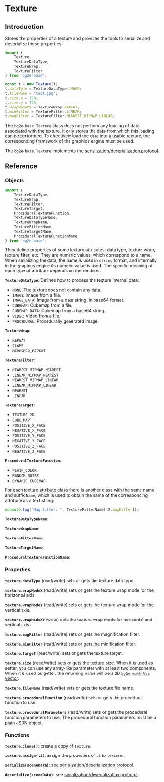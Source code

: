 
# Texture

## Introduction

Stores the properties of a texture and provides the tools to serialize and deserialize these properties.

```js
import {
    Texture,
    TextureDataType,
    TextureWrap,
    TextureFilter
} from 'bg2e-base';

const t = new Texture();
t.dataType = TextureDataType.IMAGE;
t.fileName = "test.jpg";
t.size.x = 128;
t.size.y = 128;
t.wrapModeXY = TextureWrap.REPEAT;
t.minFilter = TextureFilter.LINEAR;
t.magFilter = TextureFilter.NEAREST_MIPMAP_LINEAR;
```

The `bg2e-base.Texture` class does not perform any loading of data associated with the texture, it only stores the data from which this loading can be performed. To effectively load the data into a usable texture, the corresponding framework of the graphics engine must be used.

The `bg2e-base.Texture` implements the [serialization/deserialization protocol](serialization.md).

## Reference

### Objects

```js
import {
    TextureDataType,
    TextureWrap,
    TextureFilter,
    TextureTarget,
    ProceduralTextureFunction,
    TextureDataTypeName,
    TextureWrapName,
    TextureFilterName,
    TextureTargetName,
    ProceduralTextureFunctionName
} from 'bg2e-base';
```

They define properties of some texture attributes: data type, texture wrap, texture filter, etc. They are numeric values, which correspond to a name. When serializing the data, the name is used in `string` format, and internally in the graphics engine its numeric value is used. The specific meaning of each type of attribute depends on the renderer.


**`TextureDataType`**: Defines how to process the texture internal data:

- `NONE`: The texture does not contain any data.
- `IMAGE`: Image from a file.
- `IMAGE_DATA`: Image from a data string, in base64 format.
- `CUBEMAP`: Cubemap from a file.
- `CUBEMAP_DATA`: Cubemap from a base64 string.
- `VIDEO`: Video from a file.
- `PROCEDURAL`: Procedurally generated image.

**`TextureWrap`**:

- `REPEAT`
- `CLAMP`
- `MIRRORED_REPEAT`

**`TextureFilter`**:

- `NEAREST_MIPMAP_NEAREST`
- `LINEAR_MIPMAP_NEAREST`
- `NEAREST_MIPMAP_LINEAR`
- `LINEAR_MIPMAP_LINEAR`
- `NEAREST`
- `LINEAR`

**`TextureTarget`**:

- `TEXTURE_2D`
- `CUBE_MAP`
- `POSITIVE_X_FACE`
- `NEGATIVE_X_FACE`
- `POSITIVE_Y_FACE`
- `NEGATIVE_Y_FACE`
- `POSITIVE_Z_FACE`
- `NEGATIVE_Z_FACE`

**`ProceduralTextureFunction`**:

- `PLAIN_COLOR`
- `RANDOM_NOISE`
- `DYNAMIC_CUBEMAP`

For each texture attribute class there is another class with the same name and suffix `Name`, which is used to obtain the name of the corresponding attribute as a text string:

```js
console.log("Mag filter: ", TextureFilterName[t2.magFilter]);
```

**`TextureDataTypeName`**:

**`TextureWrapName`**:

**`TextureFilterName`**:

**`TextureTargetName`**:

**`ProceduralTextureFunctionName`**:

### Properties

**`texture.dataType`** (read/write) sets or gets the texture data type.

**`texture.wrapModeX`** (read/write) sets or gets the texture wrap mode for the horizontal axis.

**`texture.wrapModeY`** (read/write) sets or gets the texture wrap mode for the vertical axis.

**`texture.wrapModeXY`** (write) sets the texture wrap mode for horizontal and vertical axis.

**`texture.magFilter`** (read/write) sets or gets the magnification filter.

**`texture.minFilter`** (read/write) sets or gets the minification filter.

**`texture.target`** (read/write) sets or gets the texture target.

**`texture.size`** (read/write) sets or gets the texture size. When it is used as setter, you can use any array-like parameter with at least two components. When it is used as getter, the returning value will be a 2D [`bg2e-math.Vec` vector](../../bg2e-math/doc/vector.md).

**`texture.fileName`** (read/write) sets or gets the texture file name.

**`texture.proceduralFunction`** (read/write) sets or gets the procedural function to use.

**`texture.proceduralParameters`** (read/write) sets or gets the procedural function parameters to use. The procedural function parameters must be a plain JSON object.

### Functions

**`texture.clone()`**: create a copy of `texture`.

**`texture.assign(t2)`**: assign the properties of `t2` to `texture`.

**`serialize(sceneData)`**: see [serialization/deserialization protocol](serialization.md).

**`deserialize(sceneData)`**: see [serialization/deserialization protocol](serialization.md).